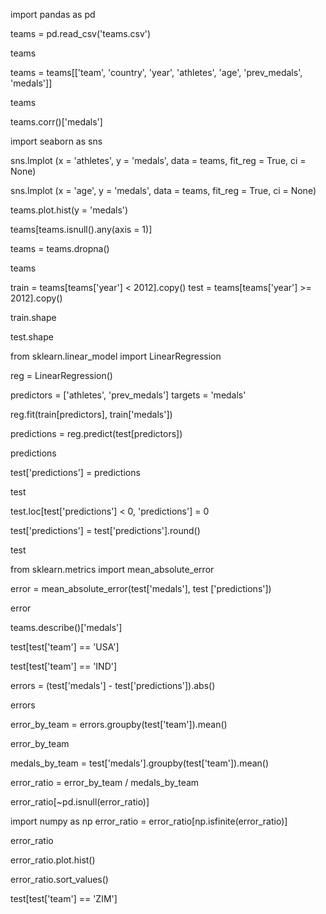 import pandas as pd

teams = pd.read_csv('teams.csv')

teams

teams = teams[['team', 'country', 'year', 'athletes', 'age', 'prev_medals', 'medals']]

teams

teams.corr()['medals']

import seaborn as sns

sns.lmplot (x = 'athletes', y = 'medals', data = teams, fit_reg = True, ci = None)

sns.lmplot (x = 'age', y = 'medals', data = teams, fit_reg = True, ci = None)

teams.plot.hist(y = 'medals')

teams[teams.isnull().any(axis = 1)]

teams = teams.dropna()

teams

train = teams[teams['year'] < 2012].copy()
test = teams[teams['year'] >= 2012].copy()

train.shape

test.shape

from sklearn.linear_model import LinearRegression

reg = LinearRegression()

predictors = ['athletes', 'prev_medals']
targets = 'medals'

reg.fit(train[predictors], train['medals'])

predictions = reg.predict(test[predictors])

predictions

test['predictions'] = predictions

test

test.loc[test['predictions'] < 0, 'predictions'] = 0

test['predictions'] = test['predictions'].round()

test

from sklearn.metrics import mean_absolute_error

error = mean_absolute_error(test['medals'], test ['predictions'])

error

teams.describe()['medals']

test[test['team'] == 'USA']

test[test['team'] == 'IND']

errors = (test['medals'] - test['predictions']).abs()

errors

error_by_team = errors.groupby(test['team']).mean()

error_by_team

medals_by_team = test['medals'].groupby(test['team']).mean()

error_ratio = error_by_team / medals_by_team

error_ratio[~pd.isnull(error_ratio)]

import numpy as np 
error_ratio = error_ratio[np.isfinite(error_ratio)]

error_ratio

error_ratio.plot.hist()

error_ratio.sort_values()

test[test['team'] == 'ZIM']

